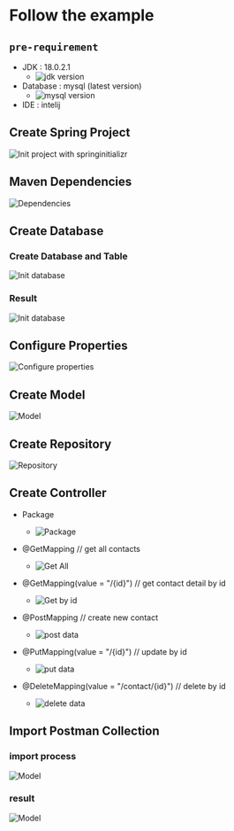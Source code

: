 # Follow the example

## `pre-requirement`

- JDK : 18.0.2.1
  - ![jdk version](/assets/jdk.png)
- Database : mysql (latest version)
  - ![mysql version](/assets/mysql.png)
- IDE : intelij

## Create Spring Project

![Init project](/assets/initproject.png) with springinitializr

## Maven Dependencies

![Dependencies](/assets/dependencies.png)

## Create Database

### Create Database and Table

![Init database](/assets/db2.png)

### Result

![Init database](/assets/db1.png)

## Configure Properties

![Configure properties](/assets/properties.png)

## Create Model

![Model](/assets/model.png)

## Create Repository

![Repository](/assets/repo.png)

## Create Controller

- Package

  - ![Package](/assets/1.png)

- @GetMapping // get all contacts

  - ![Get All](/assets/2.png)

- @GetMapping(value = "/{id}") // get contact detail by id

  - ![Get by id](/assets/3.png)

- @PostMapping // create new contact

  - ![post data](/assets/4.png)

- @PutMapping(value = "/{id}") // update by id

  - ![put data](/assets/5.png)

- @DeleteMapping(value = "/contact/{id}") // delete by id

  - ![delete data](/assets/6.png)

## Import Postman Collection

### import process

![Model](/assets/col1.png)

### result

![Model](/assets/col2.png)
